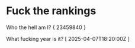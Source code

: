 # Fuck the rankings

Who the hell am I?
{ 23459840 }

What fucking year is it?
[ 2025-04-07T18:20:00Z ]
